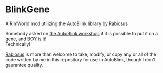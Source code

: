 # BlinkGene
A RimWorld mod utilizing the AutoBlink library by Rabiosus  

Somebody asked on [the AutoBlink workshop](https://steamcommunity.com/sharedfiles/filedetails/?id=3493889625&searchtext=autoblink) if it is possible to put it on a gene, and BOY is it!  
Technically!  

[Rabiosus](https://steamcommunity.com/profiles/76561198078902187) is more than welcome to take, modify, or copy any or all of the code written by me in this repository for use in AutoBlink, though I don't gaurantee quality.